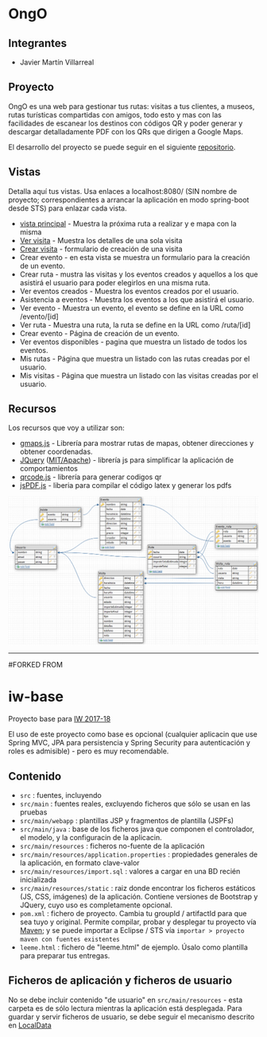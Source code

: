 OngO
====

Integrantes
-----------

*   Javier Martín Villarreal

Proyecto
--------

OngO es una web para gestionar tus rutas: visitas a tus clientes, a museos, rutas turísticas compartidas con amigos, todo esto y mas con las facilidades de escanear los destinos con códigos QR y poder generar y descargar detalladamente PDF con los QRs que dirigen a Google Maps.

El desarrollo del proyecto se puede seguir en el siguiente [repositorio](https://github.com/javimv36/iw-base).

Vistas
------

Detalla aquí tus vistas. Usa enlaces a localhost:8080/ (SIN nombre de proyecto; correspondientes a arrancar la aplicación en modo spring-boot desde STS) para enlazar cada vista.

*   [vista principal](localhost:8080/) \- Muestra la próxima ruta a realizar y e mapa con la misma
*   [Ver visita](localhost:8080/visita) \- Muestra los detalles de una sola visita
*   [Crear visita](localhost:8080/crear_visita) \- formulario de creación de una visita
*   Crear evento \- en esta vista se muestra un formulario para la creación de un evento.
*   Crear ruta \- mustra las visitas y los eventos creados y aquellos a los que asistirá el usuario para poder elegirlos en una misma ruta.
*   Ver eventos creados \- Muestra los eventos creados por el usuario.
*   Asistencia a eventos \- Muestra los eventos a los que asistirá el usuario.
*   Ver evento \- Muestra un evento, el evento se define en la URL como /evento/\[id\]
*   Ver ruta \- Muestra una ruta, la ruta se define en la URL como /ruta/\[id\]
*   Crear evento \- Página de creación de un evento.
*   Ver eventos disponibles \- pagina que muestra un listado de todos los eventos.
*   Mis rutas \- Página que muestra un listado con las rutas creadas por el usuario.
*   Mis visitas \- Página que muestra un listado con las visitas creadas por el usuario.

Recursos
--------

Los recursos que voy a utilizar son:

*   [gmaps.js](#) \- Librería para mostrar rutas de mapas, obtener direcciones y obtener coordenadas.
*   [JQuery](https://code.jquery.com/jquery-3.1.1.min.js) ([MIT/Apache](https://jquery.org/license/)) \- librería js para simplificar la aplicación de comportamientos
*   [qrcode.js](https://davidshimjs.github.io/qrcodejs/) \- librería para generar codigos qr
*   [jsPDF.js](http://manuels.github.io/jsPDF.js/) \- liberia para compilar el código latex y generar los pdfs

![](schema.png)

---

#FORKED FROM

# iw-base

Proyecto base para [IW 2017-18](https://cv4.ucm.es/moodle/course/view.php?id=96754)

El uso de este proyecto como base es opcional (cualquier aplicacin que use Spring MVC, JPA para persistencia y Spring Security para autenticación y roles es admisible) - pero es muy recomendable.

## Contenido
- `src` : fuentes, incluyendo
- `src/main` : fuentes reales, excluyendo ficheros que sólo se usan en las pruebas
- `src/main/webapp` : plantillas JSP y fragmentos de plantilla (JSPFs)
- `src/main/java` : base de los ficheros java que componen el controlador, el modelo, y la configuracin de la aplicacin.
- `src/main/resources` : ficheros no-fuente de la aplicación
- `src/main/resources/application.properties` : propiedades generales de la aplicación, en formato clave-valor
- `src/main/resources/import.sql` : valores a cargar en una BD recién inicializada
- `src/main/resources/static` : raiz donde encontrar los ficheros estáticos (JS, CSS, imágenes) de la aplicación. Contiene versiones de Bootstrap y JQuery, cuyo uso es completamente opcional.
- `pom.xml` : fichero de proyecto. Cambia tu groupId / artifactId para que sea tuyo y original. Permite compilar, probar y desplegar tu proyecto vía [Maven](https://maven.apache.org/); y se puede importar a Eclipse / STS vía `importar > proyecto maven con fuentes existentes`
- `leeme.html` : fichero de "leeme.html" de ejemplo. Úsalo como plantilla para preparar tus entregas.

## Ficheros de aplicación y ficheros de usuario

No se debe incluir contenido "de usuario" en `src/main/resources` - esta carpeta es de sólo lectura mientras la aplicación está desplegada. Para guardar y servir ficheros de usuario, se debe seguir el mecanismo descrito en 
[LocalData](https://github.com/manuel-freire/iw-base/tree/master/src/main/java/es/ucm/fdi/iw/LocalData.java)
